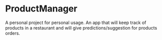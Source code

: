 # ProductManager
A personal project for personal usage. An app that will keep track of products in a restaurant and will give predictions/suggestion for products orders. 
